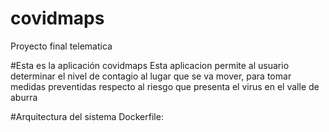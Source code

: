 # covidmaps
Proyecto final telematica

#Esta es la aplicación covidmaps
Esta aplicacion permite al usuario determinar el nivel de contagio al lugar que se va mover, para tomar medidas preventidas respecto al riesgo que presenta el virus en el valle de aburra


#Arquitectura del sistema
Dockerfile:
